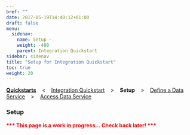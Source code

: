 ```yaml
---
bref: ""
date: 2017-05-19T14:40:12+01:00
draft: false
menu:
  sidenav:
    name: Setup -
    weight: -400
    parent: Integration Quickstart
sidebar: sidenav
title: "Setup for Integration Quickstart"
toc: true
weight: 20
---
```


[**Quickstarts**](../..) &nbsp;&nbsp; < &nbsp;&nbsp; [Integration Quickstart](..)  &nbsp;&nbsp; >  &nbsp;&nbsp; **Setup**  &nbsp;&nbsp; >  &nbsp;&nbsp; [Define a Data Service](../define-data-service)  &nbsp;&nbsp; >  &nbsp;&nbsp; [Access Data Service](../access-data-service)

### Setup

<div>
<strong><font color="red" emphasis="bold">*** This page is a work in progress... Check back later! ***</strong>
</div>
